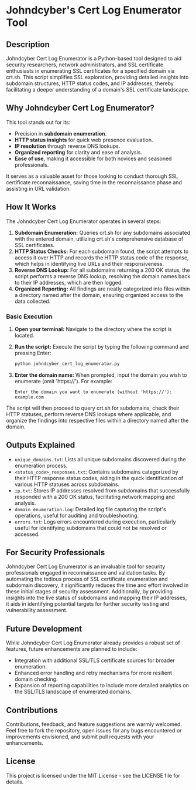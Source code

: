 # Johndcyber's Cert Log Enumerator Tool

## Description

Johndcyber Cert Log Enumerator is a Python-based tool designed to aid security researchers, network administrators, and SSL certificate enthusiasts in enumerating SSL certificates for a specified domain via crt.sh. This script simplifies SSL exploration, providing detailed insights into subdomain structures, HTTP status codes, and IP addresses, thereby facilitating a deeper understanding of a domain's SSL certificate landscape.

## Why Johndcyber Cert Log Enumerator?

This tool stands out for its:
- Precision in **subdomain enumeration**.
- **HTTP status insights** for quick web presence evaluation.
- **IP resolution** through reverse DNS lookups.
- **Organized reporting** for clarity and ease of analysis.
- **Ease of use**, making it accessible for both novices and seasoned professionals.

It serves as a valuable asset for those looking to conduct thorough SSL certificate reconnaissance, saving time in the reconnaissance phase and assisting in URL validation.

## How It Works

The Johndcyber Cert Log Enumerator operates in several steps:
1. **Subdomain Enumeration:** Queries crt.sh for any subdomains associated with the entered domain, utilizing crt.sh's comprehensive database of SSL certificates.
2. **HTTP Status Checks:** For each subdomain found, the script attempts to access it over HTTP and records the HTTP status code of the response, which helps in identifying live URLs and their responsiveness.
3. **Reverse DNS Lookup:** For all subdomains returning a 200 OK status, the script performs a reverse DNS lookup, resolving the domain names back to their IP addresses, which are then logged.
4. **Organized Reporting:** All findings are neatly categorized into files within a directory named after the domain, ensuring organized access to the data collected.

### Basic Execution

1. **Open your terminal:** Navigate to the directory where the script is located.

2. **Run the script:** Execute the script by typing the following command and pressing Enter:

    ```bash
    python johndcyber_cert_log_enumerator.py
    ```

3. **Enter the domain name:** When prompted, input the domain you wish to enumerate (omit 'https://'). For example:

    ```
    Enter the domain you want to enumerate (without 'https://'): example.com
    ```

The script will then proceed to query crt.sh for subdomains, check their HTTP statuses, perform reverse DNS lookups where applicable, and organize the findings into respective files within a directory named after the domain.



## Outputs Explained

- `unique_domains.txt`: Lists all unique subdomains discovered during the enumeration process.
- `<status_code>_responses.txt`: Contains subdomains categorized by their HTTP response status codes, aiding in the quick identification of various HTTP statuses across subdomains.
- `ip.txt`: Stores IP addresses resolved from subdomains that successfully responded with a 200 OK status, facilitating network mapping and analysis.
- `domain_enumeration.log`: Detailed log file capturing the script's operations, useful for auditing and troubleshooting.
- `errors.txt`: Logs errors encountered during execution, particularly useful for identifying subdomains that could not be resolved or accessed.

## For Security Professionals

Johndcyber Cert Log Enumerator is an invaluable tool for security professionals engaged in reconnaissance and validation tasks. By automating the tedious process of SSL certificate enumeration and subdomain discovery, it significantly reduces the time and effort involved in these initial stages of security assessment. Additionally, by providing insights into the live status of subdomains and mapping their IP addresses, it aids in identifying potential targets for further security testing and vulnerability assessment.

## Future Development

While Johndcyber Cert Log Enumerator already provides a robust set of features, future enhancements are planned to include:
- Integration with additional SSL/TLS certificate sources for broader enumeration.
- Enhanced error handling and retry mechanisms for more resilient domain checking.
- Expansion of reporting capabilities to include more detailed analytics on the SSL/TLS landscape of enumerated domains.

## Contributions

Contributions, feedback, and feature suggestions are warmly welcomed. Feel free to fork the repository, open issues for any bugs encountered or improvements envisioned, and submit pull requests with your enhancements.

## License

This project is licensed under the MIT License - see the LICENSE file for details.


